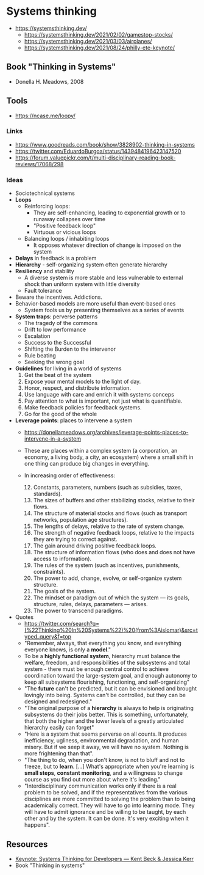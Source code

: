 # Systems thinking
- https://systemsthinking.dev/
    - https://systemsthinking.dev/2021/02/02/gamestop-stocks/
    - https://systemsthinking.dev/2021/03/03/airplanes/
    - https://systemsthinking.dev/2021/08/24/philly-ete-keynote/

## Book "Thinking in Systems"

- Donella H. Meadows, 2008

## Tools
- https://ncase.me/loopy/

### Links
- https://www.goodreads.com/book/show/3828902-thinking-in-systems
- https://twitter.com/EduardoBurgoa/status/1439484196423147520
- https://forum.valuepickr.com/t/multi-disciplinary-reading-book-reviews/17068/298

### Ideas
- Sociotechnical systems
- **Loops**
    - Reinforcing loops:
        - They are self-enhancing, leading to exponential growth or to runaway collapses over time
        - "Positive feedback loop"
        - Virtuous or vicious loops
    - Balancing loops / inhabiting loops
        - It opposes whatever direction of change is imposed on the system
- **Delays** in feedback is a problem
- **Hierarchy** - self-organizing system often generate hierarchy
- **Resiliency** and stability
    - A diverse system is more stable and less vulnerable to external shock than uniform system with little diversity
    - Fault tolerance
- Beware the incentives. Addictions.
- Behavior-based models are more useful than event-based ones
    - System fools us by presenting themselves as a series of events
- **System traps**: perverse patterns
    - The tragedy of the commons
    - Drift to low performance
    - Escalation
    - Success to the Successful
    - Shifting the Burden to the intervenor
    - Rule beating
    - Seeking the wrong goal
- **Guidelines** for living in a world of systems
    1. Get the beat of the system
    2. Expose your mental models to the light of day.
    3. Honor, respect, and distribute information.
    4. Use language with care and enrich it with systems conceps
    5. Pay attention to what is important, not just what is quantifiable.
    6. Make feedback policies for feedback systems.
    7. Go for the good of the whole
- **Leverage points**: places to intervene a system
    - https://donellameadows.org/archives/leverage-points-places-to-intervene-in-a-system
    - These are places within a complex system (a corporation, an economy, a living body, a city, an ecosystem) where a small shift in one thing can produce big changes in everything.
    - In increasing order of effectiveness:
    
        12. Constants, parameters, numbers (such as subsidies, taxes, standards).
        11. The sizes of buffers and other stabilizing stocks, relative to their flows.
        10. The structure of material stocks and flows (such as transport networks, population age structures).
        9. The lengths of delays, relative to the rate of system change.
        8. The strength of negative feedback loops, relative to the impacts they are trying to correct against.
        7. The gain around driving positive feedback loops.
        6. The structure of information flows (who does and does not have access to information).
        5. The rules of the system (such as incentives, punishments, constraints).
        4. The power to add, change, evolve, or self-organize system structure.
        3. The goals of the system.
        2. The mindset or paradigm out of which the system — its goals, structure, rules, delays, parameters — arises.
        1. The power to transcend paradigms.
- Quotes
    - https://twitter.com/search?q=(%22Thinking%20In%20Systems%22)%20(from%3Aislomar)&src=typed_query&f=top
    - "Remember, always, that everything you know, and everything everyone knows, is only a **model**."
    - To be a **highly functional system**, hierarchy must balance the welfare, freedom, and responsibilities of the subsystems and total system - there must be enough central control to achieve coordination toward the large-system goal, and enough autonomy to keep all subsystems flourishing, functioning, and self-organizing"
    - "The **future** can't be predicted, but it can be envisioned and brought lovingly into being. Systems can't be controlled, but they can be designed and redesigned."
    - "The original purpose of a **hierarchy** is always to help is originating subsystems do their jobs better. This is something, unfortunately, that both the higher and the lower levels of a greatly articulated hierarchy easily can forget"
    - "Here is a system that seems perverse on all counts. It produces inefficiency, ugliness, environmental degradation, and human misery. But if we seep it away, we will have no system. Nothing is more frightening than that".
    - "The thing to do, when you don't know, is not to bluff and not to freeze, but to **learn**. [...] What's appropriate when you're learning is **small steps**, **constant monitoring**, and a willingness to change course as you find out more about where it's leading."
    - "Interdisciplinary communication works only if there is a real problem to be solved, and if the representatives from the various disciplines are more committed to solving the problem than to being academically correct. They will have to go into learning mode. They will have to admit ignorance and be willing to be taught, by each other and by the system. It can be done. It's very exciting when it happens".

## Resources

- [Keynote: Systems Thinking for Developers — Kent Beck & Jessica Kerr](https://www.youtube.com/watch?v=z8bL_V9in9o)
- Book "Thinking in systems"
